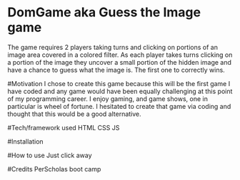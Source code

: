 # DomGame aka Guess the Image game
The game requires 2 players taking turns and clicking on portions of an image area covered 
in a colored filter. As each player takes turns clicking on a portion of the image they uncover 
a small portion of the hidden image and have a chance to guess what the image is. The first one 
to correctly wins.

#Motivation
I chose to create this game because this will be the first game I have coded and any game would 
have been equally challenging at this point of my programming career. I enjoy gaming, and game 
shows, one in particular is wheel of fortune. I hesitated to create that game via coding and 
thought that this would be a good alternative.

#Tech/framework used
HTML
CSS
JS

#Installation

#How to use
Just click away

#Credits
PerScholas boot camp

